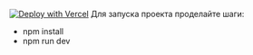 [![Deploy with Vercel](https://vercel.com/button)]([https://vercel.com/new/clone?repository-url=https%3A%2F%2Fgithub.com%2Fvercel%2Fnext.js%2Ftree%2Fcanary%2Fexamples%2Fhello-world](https://crud-news-emil527s-projects.vercel.app/))
Для запуска проекта проделайте шаги:

- npm install
- npm run dev
  

